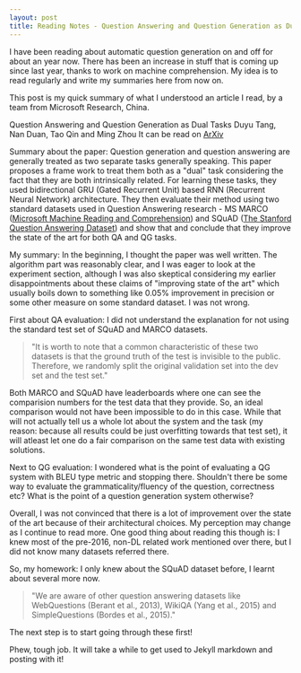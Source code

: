 ```yaml
---
layout: post
title: Reading Notes - Question Answering and Question Generation as Dual Tasks
---
```

I have been reading about automatic question generation on and off for about an year now. There has been an increase in stuff that is coming up since last year, thanks to work on machine comprehension. My idea is to read regularly and write my summaries here from now on.

This post is my quick summary of what I understood an article I read, by a team from Microsoft Research, China.

Question Answering and Question Generation as Dual Tasks
Duyu Tang, Nan Duan, Tao Qin and Ming Zhou
It can be read on [ArXiv](https://arxiv.org/pdf/1706.02027.pdf)

Summary about the paper: Question generation and question answering are generally treated as two separate tasks generally speaking. This paper proposes a frame work to treat them both as a "dual" task considering the fact that they are both intrinsically related. For learning these tasks, they used bidirectional GRU (Gated Recurrent Unit) based RNN (Recurrent Neural Network) architecture. They then evaluate their method using two standard datasets used in Question Answering research - MS MARCO ([Microsoft Machine Reading and Comprehension](http://www.msmarco.org/about.aspx)) and SQuAD ([The Stanford Question Answering Dataset](https://rajpurkar.github.io/SQuAD-explorer/)) and show that and conclude that they improve the state of the art for both QA and QG tasks.

My summary: In the beginning, I thought the paper was well written. The algorithm part was reasonably clear, and I was eager to look at the experiment section, although I was also skeptical considering my earlier disappointments about these claims of "improving state of the art" which usually boils down to something like 0.05% improvement in precision or some other measure on some standard dataset. I was not wrong.

First about QA evaluation: I did not understand the explanation for not using the standard test set of SQuAD and MARCO datasets. 

>  "It is worth to note that a common characteristic of these two datasets is that the ground truth of the test is invisible to the
public. Therefore, we randomly split the original validation set into the dev set and the test set."

Both MARCO and SQuAD have leaderboards where one can see the comparision numbers for the test data that they provide. So, an ideal comparison would not have been impossible to do in this case. While that will not actually tell us a whole lot about the system and the task (my reason: because all results could be just overfitting towards that test set), it will atleast let one do a fair comparison on the same test data with existing solutions. 

Next to QG evaluation: I wondered what is the point of evaluating a QG system with BLEU type metric and stopping there. Shouldn't there be some way to evaluate the grammaticality/fluency of the question, correctness etc? What is the point of a question generation system otherwise?  

Overall, I was not convinced that there is a lot of improvement over the state of the art because of their architectural choices. My perception may change as I continue to read more. One good thing about reading this though is: I knew most of the pre-2016, non-DL related work mentioned over there, but I did not know many datasets referred there.

So, my homework: I only knew about the SQuAD dataset before, I learnt about several more now. 
> "We are aware of other question answering datasets like WebQuestions (Berant et al., 2013), WikiQA (Yang et al., 2015) and  SimpleQuestions (Bordes et al., 2015)."

The next step is to start going through these first!

Phew, tough job. It will take a while to get used to Jekyll markdown and posting with it!
